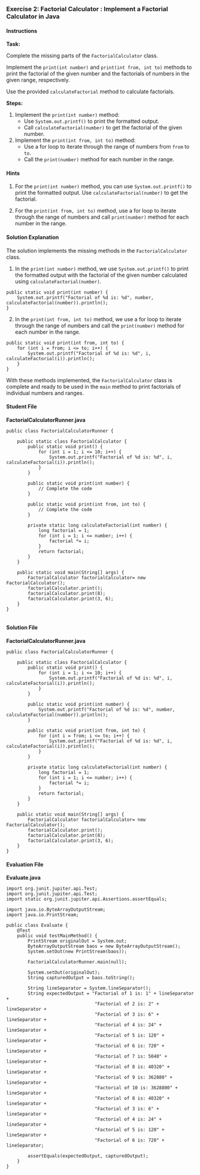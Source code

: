 ### Exercise 2:  Factorial Calculator : Implement a Factorial Calculator in Java

#### Instructions


**Task:**

Complete the missing parts of the `FactorialCalculator` class.

Implement the `print(int number)` and `print(int from, int to)` methods to print the factorial of the given number and the factorials of numbers in the given range, respectively.

Use the provided `calculateFactorial` method to calculate factorials.

**Steps:**

1.  Implement the `print(int number)` method:
    -   Use `System.out.printf()` to print the formatted output.
    -   Call `calculateFactorial(number)` to get the factorial of the given number.
2.  Implement the `print(int from, int to)` method:
    -   Use a for loop to iterate through the range of numbers from `from` to `to`.
    -   Call the `print(number)` method for each number in the range.

#### Hints

1.  For the `print(int number)` method, you can use `System.out.printf()` to print the formatted output. Use `calculateFactorial(number)` to get the factorial.
    
2.  For the `print(int from, int to)` method, use a for loop to iterate through the range of numbers and call `print(number)` method for each number in the range.

#### Solution Explanation

The solution implements the missing methods in the `FactorialCalculator` class.

1.  In the `print(int number)` method, we use `System.out.printf()` to print the formatted output with the factorial of the given number calculated using `calculateFactorial(number)`.

```
public static void print(int number) {
    System.out.printf("Factorial of %d is: %d", number, calculateFactorial(number)).println();
}
```

2.  In the `print(int from, int to)` method, we use a for loop to iterate through the range of numbers and call the `print(number)` method for each number in the range.

```
public static void print(int from, int to) {
    for (int i = from; i <= to; i++) {
        System.out.printf("Factorial of %d is: %d", i, calculateFactorial(i)).println();
    }
}
```

With these methods implemented, the `FactorialCalculator` class is complete and ready to be used in the `main` method to print factorials of individual numbers and ranges.


#### Student File
**FactorialCalculatorRunner.java**
```
public class FactorialCalculatorRunner {

    public static class FactorialCalculator {
        public static void print() {
            for (int i = 1; i <= 10; i++) {
                System.out.printf("Factorial of %d is: %d", i, calculateFactorial(i)).println();
            }
        }

        public static void print(int number) {
            // Complete the code
        }

        public static void print(int from, int to) {
            // Complete the code
        }

        private static long calculateFactorial(int number) {
            long factorial = 1;
            for (int i = 1; i <= number; i++) {
                factorial *= i;
            }
            return factorial;
        }
    }

    public static void main(String[] args) {
        FactorialCalculator factorialCalculator= new FactorialCalculator();
        factorialCalculator.print();
        factorialCalculator.print(8);
        factorialCalculator.print(3, 6);
    }
}


```


#### Solution File
**FactorialCalculatorRunner.java**
```
public class FactorialCalculatorRunner {

    public static class FactorialCalculator {
        public static void print() {
            for (int i = 1; i <= 10; i++) {
                System.out.printf("Factorial of %d is: %d", i, calculateFactorial(i)).println();
            }
        }

        public static void print(int number) {
            System.out.printf("Factorial of %d is: %d", number, calculateFactorial(number)).println();
        }

        public static void print(int from, int to) {
            for (int i = from; i <= to; i++) {
                System.out.printf("Factorial of %d is: %d", i, calculateFactorial(i)).println();
            }
        }

        private static long calculateFactorial(int number) {
            long factorial = 1;
            for (int i = 1; i <= number; i++) {
                factorial *= i;
            }
            return factorial;
        }
    }

    public static void main(String[] args) {
        FactorialCalculator factorialCalculator= new FactorialCalculator();
        factorialCalculator.print();
        factorialCalculator.print(8);
        factorialCalculator.print(3, 6);
    }
}
```



#### Evaluation File
**Evaluate.java**
```
import org.junit.jupiter.api.Test;
import org.junit.jupiter.api.Test;
import static org.junit.jupiter.api.Assertions.assertEquals;

import java.io.ByteArrayOutputStream;
import java.io.PrintStream;

public class Evaluate {
    @Test
    public void testMainMethod() {
        PrintStream originalOut = System.out;
        ByteArrayOutputStream baos = new ByteArrayOutputStream();
        System.setOut(new PrintStream(baos));

        FactorialCalculatorRunner.main(null);

        System.setOut(originalOut);
        String capturedOutput = baos.toString();

        String lineSeparator = System.lineSeparator();
        String expectedOutput = "Factorial of 1 is: 1" + lineSeparator +
                                 "Factorial of 2 is: 2" + lineSeparator +
                                 "Factorial of 3 is: 6" + lineSeparator +
                                 "Factorial of 4 is: 24" + lineSeparator +
                                 "Factorial of 5 is: 120" + lineSeparator +
                                 "Factorial of 6 is: 720" + lineSeparator +
                                 "Factorial of 7 is: 5040" + lineSeparator +
                                 "Factorial of 8 is: 40320" + lineSeparator +
                                 "Factorial of 9 is: 362880" + lineSeparator +
                                 "Factorial of 10 is: 3628800" + lineSeparator +
                                 "Factorial of 8 is: 40320" + lineSeparator +
                                 "Factorial of 3 is: 6" + lineSeparator +
                                 "Factorial of 4 is: 24" + lineSeparator +
                                 "Factorial of 5 is: 120" + lineSeparator +
                                 "Factorial of 6 is: 720" + lineSeparator;

        assertEquals(expectedOutput, capturedOutput);
    }
}


```
